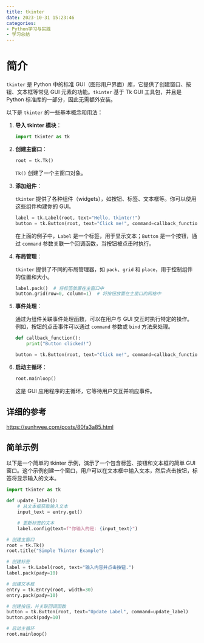 ```yaml
---
title: tkinter
date: 2023-10-31 15:23:46
categories:
- Python学习与实践
- 学习总结
---
```


# 简介

`tkinter` 是 Python 中的标准 GUI（图形用户界面）库，它提供了创建窗口、按钮、文本框等常见 GUI 元素的功能。`tkinter` 基于 Tk GUI 工具包，并且是 Python 标准库的一部分，因此无需额外安装。

以下是 `tkinter` 的一些基本概念和用法：

1. **导入 tkinter 模块**：

   ```python
   import tkinter as tk
   ```

2. **创建主窗口**：

   ```python
   root = tk.Tk()
   ```

   `Tk()` 创建了一个主窗口对象。

3. **添加组件**：

   `tkinter` 提供了各种组件（widgets），如按钮、标签、文本框等。你可以使用这些组件构建你的 GUI。

   ```python
   label = tk.Label(root, text="Hello, tkinter!")
   button = tk.Button(root, text="Click me!", command=callback_function)
   ```

   在上面的例子中，`Label` 是一个标签，用于显示文本；`Button` 是一个按钮，通过 `command` 参数关联一个回调函数，当按钮被点击时执行。

4. **布局管理**：

   `tkinter` 提供了不同的布局管理器，如 `pack`、`grid` 和 `place`，用于控制组件的位置和大小。

   ```python
   label.pack()  # 将标签放置在主窗口中
   button.grid(row=0, column=1)  # 将按钮放置在主窗口的网格中
   ```

5. **事件处理**：

   通过为组件关联事件处理函数，可以在用户与 GUI 交互时执行特定的操作。例如，按钮的点击事件可以通过 `command` 参数或 `bind` 方法来处理。

   ```python
   def callback_function():
       print("Button clicked!")

   button = tk.Button(root, text="Click me!", command=callback_function)
   ```

6. **启动主循环**：

   ```python
   root.mainloop()
   ```

   这是 GUI 应用程序的主循环，它等待用户交互并响应事件。

## 详细的参考

https://sunhwee.com/posts/80fa3a85.html

## 简单示例

以下是一个简单的 tkinter 示例，演示了一个包含标签、按钮和文本框的简单 GUI 窗口。这个示例创建一个窗口，用户可以在文本框中输入文本，然后点击按钮，标签将显示输入的文本。

```python
import tkinter as tk

def update_label():
    # 从文本框获取输入文本
    input_text = entry.get()

    # 更新标签的文本
    label.config(text=f"你输入的是: {input_text}")

# 创建主窗口
root = tk.Tk()
root.title("Simple Tkinter Example")

# 创建标签
label = tk.Label(root, text="输入内容并点击按钮.")
label.pack(pady=10)

# 创建文本框
entry = tk.Entry(root, width=30)
entry.pack(pady=10)

# 创建按钮，并关联回调函数
button = tk.Button(root, text="Update Label", command=update_label)
button.pack(pady=10)

# 启动主循环
root.mainloop()

```